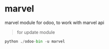 # marvel
marvel module for odoo, to work with marvel api

> for update module  

```python
python ./odoo-bin -u marvel
```
